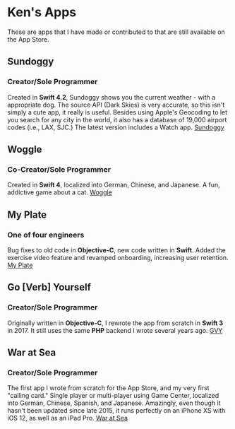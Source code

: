 Ken's Apps
=================

These are apps that I have made or contributed to that are still available on the App Store.

## Sundoggy
### Creator/Sole Programmer
Created in **Swift 4.2**, Sundoggy shows you the current weather - with a appropriate dog. The source API (Dark Skies) is very accurate, so this isn't simply a cute app, it really is useful. Besides using Apple's Geocoding to let you search for any city in the world, it also has a database of 19,000 airport codes (i.e., LAX, SJC.) The latest version includes a Watch app.
[Sundoggy](https://itunes.apple.com/app/sundoggy/id1450765945)

## Woggle
### Co-Creator/Sole Programmer
Created in **Swift 4**, localized into German, Chinese, and Japanese. A fun, addictive game about a cat.
[Woggle](https://t.co/PS7GCPtUo3)

## My Plate
### One of four engineers
Bug fixes to old code in **Objective-C**, new code written in **Swift**. Added the exercise video feature and revamped onboarding, increasing user retention.
[My Plate](https://appsto.re/i6SR9tv)

## Go [Verb] Yourself
### Creator/Sole Programmer
Originally written in **Objective-C**, I rewrote the app from scratch in **Swift 3** in 2017. It still uses the same **PHP** backend I wrote several years ago.
[GVY](https://appsto.re/i6d85n2)

## War at Sea
### Creator/Sole Programmer
The first app I wrote from scratch for the App Store, and my very first "calling card." Single player or multi-player using Game Center, localized into German, Chinese, Spanish, and Japanese. Amazingly, even though it hasn't been updated since late 2015, it runs perfectly on an iPhone XS with iOS 12, as well as an iPad Pro.
[War at Sea](https://appsto.re/i6dj2TP)



